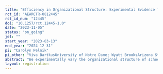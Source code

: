 ```yaml
---
title: "Efficiency in Organizational Structure: Experimental Evidence from Ugandan Schools"
rct_id: "AEARCTR-0012445"
rct_id_num: "12445"
doi: "10.1257/rct.12445-1.0"
date: "2023-11-05"
status: "on_going"
jel: ""
start_year: "2023-03-13"
end_year: "2024-12-31"
pi: "Carolyn Pelnik"
pi_other: "Viva BartkusUniversity of Notre Dame; Wyatt BrooksArizona State University; Joseph KaboskiUniversity of Notre Dame; Kelly RubeyUniversity of Notre Dame; Maurice SikenyiUniversity of Notre Dame"
abstract: "We experimentally vary the organizational structure of schools, and we assess the effect on resource allocation within schools and school efficiency. We do this by measuring head teacher and classroom teacher time allocation and student test scores, before and after the organizational change. We consider two organizational changes. First, in all treated schools we initiate a community volunteers’ program that supplements classroom instruction and enrolls out-of-school students. Second, in a subset of treated schools we also provide a highly trained and educated teaching fellow who assists in school-wide management generally. Schools are randomly assigned to one of two treatment groups or to a control group receiving no intervention."
layout: registration
---
```


